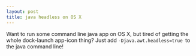 ```yaml
---
layout: post
title: java headless on OS X 
---
```

Want to run some command line java app on OS X, but tired of getting the whole dock-launch app-icon thing? Just add <code>-Djava.awt.headless=true </code>to the java command line! 
